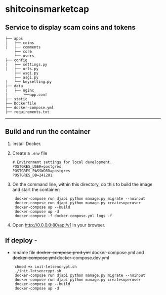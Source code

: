 # shitcoinsmarketcap
## Service to display scam coins and tokens 

    
    
    ├── apps
    |   ├── coins
    |   ├── comments
        ├── core
        └── users
    ├── config
    |   ├── settings.py
    |   ├── urls.py
        ├── wsgi.py
        ├── asgi.py
    |   └── keysetting.py
    ├── data
    |   ├── nginx
    |       └──app.conf
    ├── static
    ├── Dockerfile
    ├── docker-compose.yml
    ├── requirements.txt
    
    
***


## Build and run the container

1. Install Docker.

2. Create a `.env` file 

    ```
    # Environment settings for local development.
   POSTGRES_USER=postgres
   POSTGRES_PASSWORD=postgres
   POSTGRES_DB=241281
    ```


3. On the command line, within this directory, do this to build the image and
   start the container:

        docker-compose run djapi python manage.py migrate --noinput
        docker-compose run djapi python manage.py createsuperuser
        docker-compose up --build
        docker-compose up -d
        docker-compose -f docker-compose.yml logs -f


4. Open http://0.0.0.0:80/api/v1 in your browser.

## If deploy  - 
 - rename file  <strike>docker-compose.prod.yml</strike> docker-compose.yml and <strike>docker-compose.yml </strike> docker-compose.dev.yml 

        
        chmod +x init-letsencrypt.sh
        ./init-letsencrypt.sh
        docker-compose run djapi python manage.py migrate --noinput
        docker-compose run djapi python manage.py createsuperuser
        docker-compose up --build
        docker-compose up -d
    
